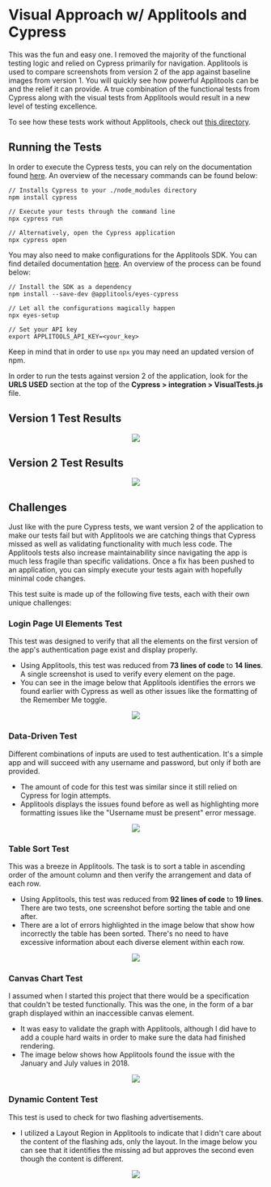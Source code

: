 # Visual Approach w/ Applitools and Cypress

This was the fun and easy one. I removed the majority of the functional testing logic and relied on Cypress primarily for navigation. Applitools is used to compare screenshots from version 2 of the app against baseline images from version 1. You will quickly see how powerful Applitools can be and the relief it can provide. A true combination of the functional tests from Cypress along with the visual tests from Applitools would result in a new level of testing excellence.

To see how these tests work without Applitools, check out [this directory](https://github.com/erdavids/Applitools-Hackathon-2019/tree/master/Traditional).

## Running the Tests

In order to execute the Cypress tests, you can rely on the documentation found [here](https://docs.cypress.io/guides/getting-started/installing-cypress.html#System-requirements). An overview of the necessary commands can be found below:

```
// Installs Cypress to your ./node_modules directory
npm install cypress

// Execute your tests through the command line
npx cypress run

// Alternatively, open the Cypress application
npx cypress open
```

You may also need to make configurations for the Applitools SDK. You can find detailed documentation [here](https://www.npmjs.com/package/@applitools/eyes-cypress#configure-plugin-and-commands). An overview of the process can be found below:

```
// Install the SDK as a dependency
npm install --save-dev @applitools/eyes-cypress

// Let all the configurations magically happen
npx eyes-setup

// Set your API key
export APPLITOOLS_API_KEY=<your_key>
```

Keep in mind that in order to use ```npx``` you may need an updated version of npm.

In order to run the tests against version 2 of the application, look for the **URLS USED** section at the top of the **Cypress > integration > VisualTests.js** file.

## Version 1 Test Results

<p align="center"><img src="https://github.com/erdavids/Applitools-Hackathon-2019/blob/master/Visual/Images/results-v1.png"></p>

## Version 2 Test Results

<p align="center"><img src="https://github.com/erdavids/Applitools-Hackathon-2019/blob/master/Visual/Images/results-v2.png"></p>

## Challenges

Just like with the pure Cypress tests, we want version 2 of the application to make our tests fail but with Applitools we are catching things that Cypress missed as well as validating functionality with much less code. The Applitools tests also increase maintainability since navigating the app is much less fragile than specific validations. Once a fix has been pushed to an application, you can simply execute your tests again with hopefully minimal code changes.

This test suite is made up of the following five tests, each with their own unique challenges:

### Login Page UI Elements Test
This test was designed to verify that all the elements on the first version of the app's authentication page exist and display properly.
- Using Applitools, this test was reduced from **73 lines of code** to **14 lines**. A single screenshot is used to verify every element on the page.
- You can see in the image below that Applitools identifies the errors we found earlier with Cypress as well as other issues like the formatting of the Remember Me toggle.

<p align="center"><img src="https://github.com/erdavids/Applitools-Hackathon-2019/blob/master/Visual/Images/login-form.png"></p>
    
### Data-Driven Test
Different combinations of inputs are used to test authentication. It's a simple app and will succeed with any username and password, but only if both are provided.
- The amount of code for this test was similar since it still relied on Cypress for login attempts.
- Applitools displays the issues found before as well as highlighting more formatting issues like the "Username must be present" error message.

<p align="center"><img src="https://github.com/erdavids/Applitools-Hackathon-2019/blob/master/Visual/Images/login-form-error.png"></p>
    
### Table Sort Test
This was a breeze in Applitools. The task is to sort a table in ascending order of the amount column and then verify the arrangement and data of each row. 
- Using Applitools, this test was reduced from **92 lines of code** to **19 lines**. There are two tests, one screenshot before sorting the table and one after.
- There are a lot of errors highlighted in the image below that show how incorrectly the table has been sorted. There's no need to have excessive information about each diverse element within each row.

<p align="center"><img src="https://github.com/erdavids/Applitools-Hackathon-2019/blob/master/Visual/Images/sorted-table.png"></p>
    
### Canvas Chart Test
I assumed when I started this project that there would be a specification that couldn't be tested functionally. This was the one, in the form of a bar graph displayed within an inaccessible canvas element.
- It was easy to validate the graph with Applitools, although I did have to add a couple hard waits in order to make sure the data had finished rendering.
- The image below shows how Applitools found the issue with the January and July values in 2018.

<p align="center"><img src="https://github.com/erdavids/Applitools-Hackathon-2019/blob/master/Visual/Images/chart-with-2019.png"></p>

### Dynamic Content Test
This test is used to check for two flashing advertisements.
- I utilized a Layout Region in Applitools to indicate that I didn't care about the content of the flashing ads, only the layout. In the image below you can see that it identifies the missing ad but approves the second even though the content is different.

<p align="center"><img src="https://github.com/erdavids/Applitools-Hackathon-2019/blob/master/Visual/Images/layout-ads.png"></p>
